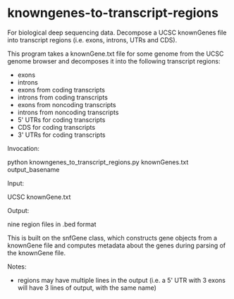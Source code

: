 knowngenes-to-transcript-regions
================================

For biological deep sequencing data.  Decompose a UCSC knownGenes file into transcript regions (i.e. exons, introns, UTRs and CDS).

This program takes a knownGene.txt file for some genome from the UCSC genome browser and decomposes it into the following transcript regions: 

  - exons
  - introns
  - exons from coding transcripts
  - introns from coding transcripts
  - exons from noncoding transcripts
  - introns from noncoding transcripts
  - 5' UTRs for coding transcripts
  - CDS for coding transcripts
  - 3' UTRs for coding transcripts

Invocation:

  python knowngenes_to_transcript_regions.py knownGenes.txt output_basename

Input: 

  UCSC knownGene.txt
  
Output: 

  nine region files in .bed format 
  
This is built on the snfGene class, which constructs gene objects from a knownGene file and computes metadata about the genes during parsing of the knownGene file. 

Notes: 

  - regions may have multiple lines in the output (i.e. a 5' UTR with 3 exons will have 3 lines of output, with the same name)
